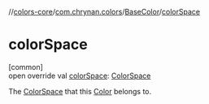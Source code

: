 //[colors-core](../../../index.md)/[com.chrynan.colors](../index.md)/[BaseColor](index.md)/[colorSpace](color-space.md)

# colorSpace

[common]\
open override val [colorSpace](color-space.md): [ColorSpace](../../com.chrynan.colors.space/-color-space/index.md)

The [ColorSpace](../../com.chrynan.colors.space/-color-space/index.md) that this [Color](../-color/index.md) belongs to.
